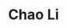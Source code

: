 ---
layout: post
title: Chao Li
school: NYU
major: Major?
image: https://static.squarespace.com/static/50354720c4aa2d2d3150d3d8/t/52699059e4b0ca2844fe380a/1382649945960/Chao-Li.jpg?format=300w
position: ??
positionURL: http://www.techatnyu.org/position
now: The Verge
nowURL: http://www.google.com
twitter: 
email: t@NYU email?
graduate: 2014
weight: 14
---
